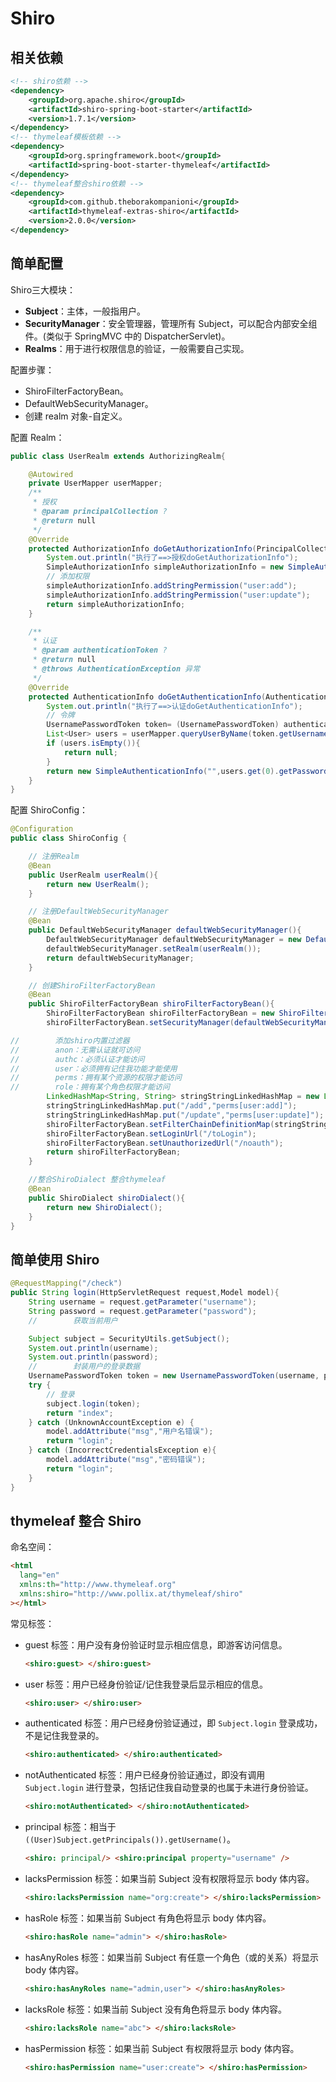 # Shiro

## 相关依赖

```xml
<!-- shiro依赖 -->
<dependency>
    <groupId>org.apache.shiro</groupId>
    <artifactId>shiro-spring-boot-starter</artifactId>
    <version>1.7.1</version>
</dependency>
<!-- thymeleaf模板依赖 -->
<dependency>
    <groupId>org.springframework.boot</groupId>
    <artifactId>spring-boot-starter-thymeleaf</artifactId>
</dependency>
<!-- thymeleaf整合shiro依赖 -->
<dependency>
    <groupId>com.github.theborakompanioni</groupId>
    <artifactId>thymeleaf-extras-shiro</artifactId>
    <version>2.0.0</version>
</dependency>
```

## 简单配置

Shiro三大模块：

- **Subject**：主体，一般指用户。
- **SecurityManager**：安全管理器，管理所有 Subject，可以配合内部安全组件。(类似于 SpringMVC 中的 DispatcherServlet)。
- **Realms**：用于进行权限信息的验证，一般需要自己实现。

配置步骤：

- ShiroFilterFactoryBean。
- DefaultWebSecurityManager。
- 创建 realm 对象-自定义。

配置 Realm：

```java
public class UserRealm extends AuthorizingRealm{

    @Autowired
    private UserMapper userMapper;
    /**
     * 授权
     * @param principalCollection ?
     * @return null
     */
    @Override
    protected AuthorizationInfo doGetAuthorizationInfo(PrincipalCollection principalCollection) {
        System.out.println("执行了==>授权doGetAuthorizationInfo");
        SimpleAuthorizationInfo simpleAuthorizationInfo = new SimpleAuthorizationInfo();
        // 添加权限
        simpleAuthorizationInfo.addStringPermission("user:add");
        simpleAuthorizationInfo.addStringPermission("user:update");
        return simpleAuthorizationInfo;
    }

    /**
     * 认证
     * @param authenticationToken ?
     * @return null
     * @throws AuthenticationException 异常
     */
    @Override
    protected AuthenticationInfo doGetAuthenticationInfo(AuthenticationToken authenticationToken) throws AuthenticationException {
        System.out.println("执行了==>认证doGetAuthenticationInfo");
        // 令牌
        UsernamePasswordToken token= (UsernamePasswordToken) authenticationToken;
        List<User> users = userMapper.queryUserByName(token.getUsername());
        if (users.isEmpty()){
            return null;
        }
        return new SimpleAuthenticationInfo("",users.get(0).getPassword(),"");
    }
}
```

配置 ShiroConfig：

```java
@Configuration
public class ShiroConfig {

    // 注册Realm
    @Bean
    public UserRealm userRealm(){
        return new UserRealm();
    }

    // 注册DefaultWebSecurityManager
    @Bean
    public DefaultWebSecurityManager defaultWebSecurityManager(){
        DefaultWebSecurityManager defaultWebSecurityManager = new DefaultWebSecurityManager();
        defaultWebSecurityManager.setRealm(userRealm());
        return defaultWebSecurityManager;
    }

    // 创建ShiroFilterFactoryBean
    @Bean
    public ShiroFilterFactoryBean shiroFilterFactoryBean(){
        ShiroFilterFactoryBean shiroFilterFactoryBean = new ShiroFilterFactoryBean();
        shiroFilterFactoryBean.setSecurityManager(defaultWebSecurityManager());

//        添加shiro内置过滤器
//        anon：无需认证就可访问
//        authc：必须认证才能访问
//        user：必须拥有记住我功能才能使用
//        perms：拥有某个资源的权限才能访问
//        role：拥有某个角色权限才能访问
        LinkedHashMap<String, String> stringStringLinkedHashMap = new LinkedHashMap<>();
        stringStringLinkedHashMap.put("/add","perms[user:add]");
        stringStringLinkedHashMap.put("/update","perms[user:update]");
        shiroFilterFactoryBean.setFilterChainDefinitionMap(stringStringLinkedHashMap);
        shiroFilterFactoryBean.setLoginUrl("/toLogin");
        shiroFilterFactoryBean.setUnauthorizedUrl("/noauth");
        return shiroFilterFactoryBean;
    }

    //整合ShiroDialect 整合thymeleaf
    @Bean
    public ShiroDialect shiroDialect(){
        return new ShiroDialect();
    }
}
```

## 简单使用 Shiro

```java
@RequestMapping("/check")
public String login(HttpServletRequest request,Model model){
    String username = request.getParameter("username");
    String password = request.getParameter("password");
    //        获取当前用户

    Subject subject = SecurityUtils.getSubject();
    System.out.println(username);
    System.out.println(password);
    //        封装用户的登录数据
    UsernamePasswordToken token = new UsernamePasswordToken(username, password);
    try {
        // 登录
        subject.login(token);
        return "index";
    } catch (UnknownAccountException e) {
        model.addAttribute("msg","用户名错误");
        return "login";
    } catch (IncorrectCredentialsException e){
        model.addAttribute("msg","密码错误");
        return "login";
    }
}
```

## thymeleaf 整合 Shiro

命名空间：

```html
<html
  lang="en"
  xmlns:th="http://www.thymeleaf.org"
  xmlns:shiro="http://www.pollix.at/thymeleaf/shiro"
></html>
```

常见标签：

- guest 标签：用户没有身份验证时显示相应信息，即游客访问信息。

  ```html
  <shiro:guest> </shiro:guest>
  ```

- user 标签：用户已经身份验证/记住我登录后显示相应的信息。

  ```html
  <shiro:user> </shiro:user>
  ```

- authenticated 标签：用户已经身份验证通过，即 `Subject.login` 登录成功，不是记住我登录的。

  ```html
  <shiro:authenticated> </shiro:authenticated>
  ```

- notAuthenticated 标签：用户已经身份验证通过，即没有调用 `Subject.login` 进行登录，包括记住我自动登录的也属于未进行身份验证。

  ```html
  <shiro:notAuthenticated> </shiro:notAuthenticated>
  ```

- principal 标签：相当于 `((User)Subject.getPrincipals()).getUsername()`。

  ```html
  <shiro: principal/> <shiro:principal property="username" />
  ```

- lacksPermission 标签：如果当前 Subject 没有权限将显示 body 体内容。

  ```html
  <shiro:lacksPermission name="org:create"> </shiro:lacksPermission>
  ```

- hasRole 标签：如果当前 Subject 有角色将显示 body 体内容。

  ```html
  <shiro:hasRole name="admin"> </shiro:hasRole>
  ```

- hasAnyRoles 标签：如果当前 Subject 有任意一个角色（或的关系）将显示 body 体内容。

  ```html
  <shiro:hasAnyRoles name="admin,user"> </shiro:hasAnyRoles>
  ```

- lacksRole 标签：如果当前 Subject 没有角色将显示 body 体内容。

  ```html
  <shiro:lacksRole name="abc"> </shiro:lacksRole>
  ```

- hasPermission 标签：如果当前 Subject 有权限将显示 body 体内容。

  ```html
  <shiro:hasPermission name="user:create"> </shiro:hasPermission>
  ```
